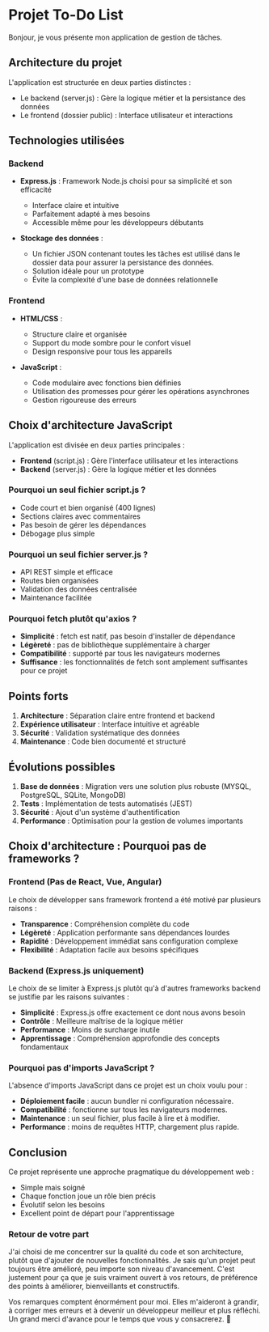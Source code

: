 # Projet To-Do List

Bonjour, je vous présente mon application de gestion de tâches.

## Architecture du projet

L'application est structurée en deux parties distinctes :
- Le backend (server.js) : Gère la logique métier et la persistance des données
- Le frontend (dossier public) : Interface utilisateur et interactions

## Technologies utilisées

### Backend
- **Express.js** : Framework Node.js choisi pour sa simplicité et son efficacité
  - Interface claire et intuitive
  - Parfaitement adapté à mes besoins
  - Accessible même pour les développeurs débutants

- **Stockage des données** : 
  - Un fichier JSON contenant toutes les tâches est utilisé dans le dossier data pour assurer la persistance des données.
  - Solution idéale pour un prototype
  - Évite la complexité d'une base de données relationnelle

### Frontend
- **HTML/CSS** :
  - Structure claire et organisée
  - Support du mode sombre pour le confort visuel
  - Design responsive pour tous les appareils

- **JavaScript** :
  - Code modulaire avec fonctions bien définies
  - Utilisation des promesses pour gérer les opérations asynchrones
  - Gestion rigoureuse des erreurs

## Choix d'architecture JavaScript

L'application est divisée en deux parties principales :
- **Frontend** (script.js) : Gère l'interface utilisateur et les interactions
- **Backend** (server.js) : Gère la logique métier et les données

### Pourquoi un seul fichier script.js ?
- Code court et bien organisé (400 lignes)
- Sections claires avec commentaires
- Pas besoin de gérer les dépendances
- Débogage plus simple

### Pourquoi un seul fichier server.js ?
- API REST simple et efficace
- Routes bien organisées
- Validation des données centralisée
- Maintenance facilitée

### Pourquoi fetch plutôt qu'axios ?
- **Simplicité** : fetch est natif, pas besoin d'installer de dépendance
- **Légèreté** : pas de bibliothèque supplémentaire à charger
- **Compatibilité** : supporté par tous les navigateurs modernes
- **Suffisance** : les fonctionnalités de fetch sont amplement suffisantes pour ce projet

## Points forts

1. **Architecture** : Séparation claire entre frontend et backend
2. **Expérience utilisateur** : Interface intuitive et agréable
3. **Sécurité** : Validation systématique des données
4. **Maintenance** : Code bien documenté et structuré

## Évolutions possibles

1. **Base de données** : Migration vers une solution plus robuste (MYSQL, PostgreSQL, SQLite, MongoDB)
2. **Tests** : Implémentation de tests automatisés (JEST)
3. **Sécurité** : Ajout d'un système d'authentification
4. **Performance** : Optimisation pour la gestion de volumes importants

## Choix d'architecture : Pourquoi pas de frameworks ?

### Frontend (Pas de React, Vue, Angular)
Le choix de développer sans framework frontend a été motivé par plusieurs raisons :

- **Transparence** : Compréhension complète du code
- **Légèreté** : Application performante sans dépendances lourdes
- **Rapidité** : Développement immédiat sans configuration complexe
- **Flexibilité** : Adaptation facile aux besoins spécifiques

### Backend (Express.js uniquement)
Le choix de se limiter à Express.js plutôt qu'à d'autres frameworks backend se justifie par les raisons suivantes :

- **Simplicité** : Express.js offre exactement ce dont nous avons besoin
- **Contrôle** : Meilleure maîtrise de la logique métier
- **Performance** : Moins de surcharge inutile
- **Apprentissage** : Compréhension approfondie des concepts fondamentaux

### Pourquoi pas d'imports JavaScript ?
L'absence d'imports JavaScript dans ce projet est un choix voulu pour :

- **Déploiement facile** : aucun bundler ni configuration nécessaire. 
- **Compatibilité** : fonctionne sur tous les navigateurs modernes. 
- **Maintenance** : un seul fichier, plus facile à lire et à modifier. 
- **Performance** : moins de requêtes HTTP, chargement plus rapide. 

## Conclusion

Ce projet représente une approche pragmatique du développement web :
- Simple mais soigné
- Chaque fonction joue un rôle bien précis
- Évolutif selon les besoins
- Excellent point de départ pour l'apprentissage

### Retour de votre part

J'ai choisi de me concentrer sur la qualité du code et son architecture, plutôt que d'ajouter de nouvelles fonctionnalités.
Je sais qu'un projet peut toujours être amélioré, peu importe son niveau d'avancement.
C'est justement pour ça que je suis vraiment ouvert à vos retours, de préférence des points à améliorer, bienveillants et constructifs.

Vos remarques comptent énormément pour moi. Elles m'aideront à grandir, à corriger mes erreurs et à devenir un développeur meilleur et plus réfléchi.
Un grand merci d'avance pour le temps que vous y consacrerez. 🙏